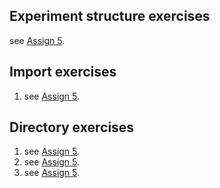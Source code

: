 ## Experiment structure exercises
see [Assign 5](https://github.com/Nomesy/Comp-psy/blob/main/Assignment%205/Assign%205.py).

## Import exercises
1. see [Assign 5](https://github.com/Nomesy/Comp-psy/blob/main/Assignment%205/Assign%205.py).

## Directory exercises

1. see [Assign 5](https://github.com/Nomesy/Comp-psy/blob/main/Assignment%205/Assign%205.py).
2. see [Assign 5](https://github.com/Nomesy/Comp-psy/blob/main/Assignment%205/Assign%205.py).
3. see [Assign 5](https://github.com/Nomesy/Comp-psy/blob/main/Assignment%205/Assign%205.py).

